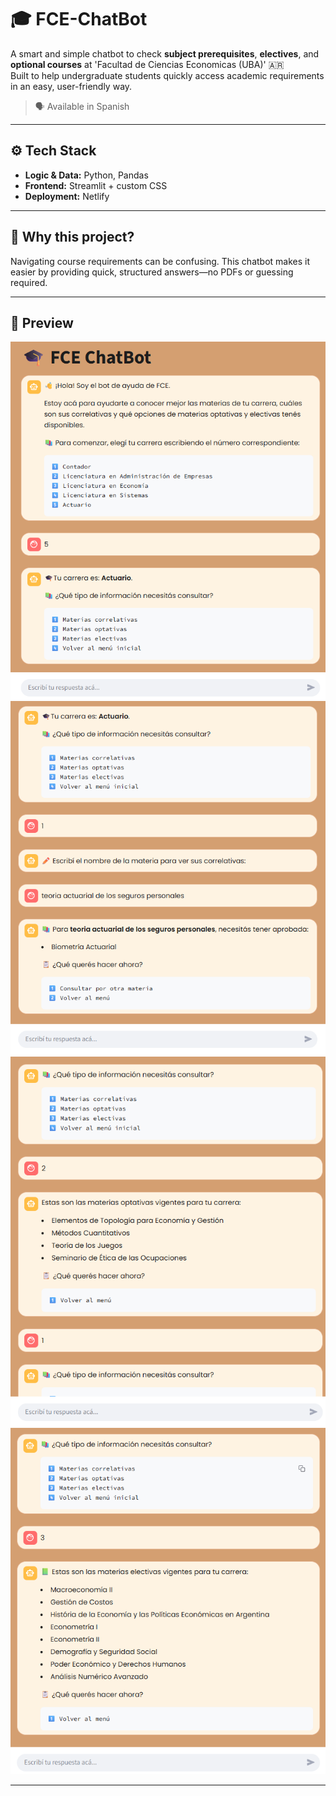 # 🎓 FCE-ChatBot

A smart and simple chatbot to check **subject prerequisites**, **electives**, and **optional courses** at 'Facultad de Ciencias Economicas (UBA)' 🇦🇷  
Built to help undergraduate students quickly access academic requirements in an easy, user-friendly way.

> 🗣 Available in Spanish

---

## ⚙️ Tech Stack

- **Logic & Data:** Python, Pandas  
- **Frontend:** Streamlit + custom CSS  
- **Deployment:** Netlify  

---

## 🚀 Why this project?

Navigating course requirements can be confusing. This chatbot makes it easier by providing quick, structured answers—no PDFs or guessing required.

---

## 📸 Preview

![Step 1 - Start screen](./Preview/FCE%20ChatBot%20-%201.png)
![Step 2 - User input](./Preview/FCE%20ChatBot%20-%202.png)
![Step 3 - Bot response](./Preview/FCE%20ChatBot%20-%203.png)
![Step 4 - Full interaction](./Preview/FCE%20ChatBot%20-%204.png)

---
